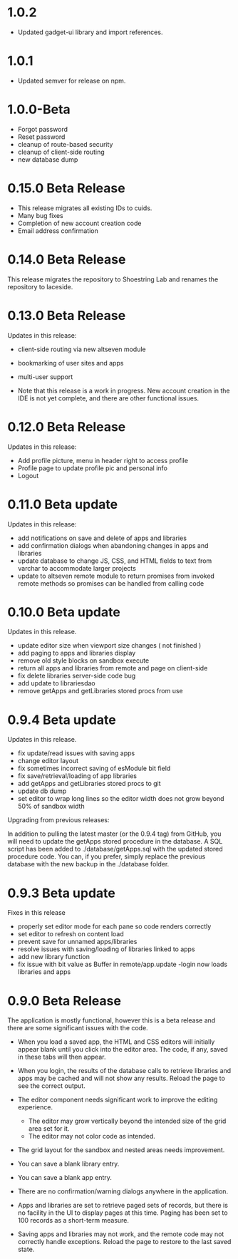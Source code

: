 1.0.2
==================

- Updated gadget-ui library and import references.

1.0.1
===================

- Updated semver for release on npm.

1.0.0-Beta
===================

- Forgot password
- Reset password
- cleanup of route-based security
- cleanup of client-side routing
- new database dump

0.15.0 Beta Release
===================

- This release migrates all existing IDs to cuids.
- Many bug fixes
- Completion of new account creation code
- Email address confirmation

0.14.0 Beta Release
===================

This release migrates the repository to Shoestring Lab and renames the repository to laceside.


0.13.0 Beta Release
===================

Updates in this release:

- client-side routing via new altseven module
- bookmarking of user sites and apps
- multi-user support

- Note that this release is a work in progress. New account creation in the IDE is not yet complete, and there are other functional issues.

0.12.0 Beta Release
===================

Updates in this release:

- Add profile picture, menu in header right to access profile
- Profile page to update profile pic and personal info
- Logout

0.11.0 Beta update
===================

Updates in this release:

- add notifications on save and delete of apps and libraries
- add confirmation dialogs when abandoning changes in apps and libraries
- update database to change JS, CSS, and HTML fields to text from varchar to accommodate larger projects
- update to altseven remote module to return promises from invoked remote methods so promises can be handled from calling code

0.10.0 Beta update
===================

Updates in this release.

- update editor size when viewport size changes
  ( not finished )
- add paging to apps and libraries display
- remove old style blocks on sandbox execute
- return all apps and libraries from remote and page on client-side
- fix delete libraries server-side code bug
- add update to librariesdao
- remove getApps and getLibraries stored procs from use

0.9.4 Beta update
===================

Updates in this release.
- fix update/read issues with saving apps
- change editor layout
- fix sometimes incorrect saving of esModule bit field
- fix save/retrieval/loading of app libraries
- add getApps and getLibraries stored procs to git
- update db dump
- set editor to wrap long lines so the editor width does not grow beyond 50% of sandbox width

Upgrading from previous releases:

In addition to pulling the latest master (or the 0.9.4 tag) from GitHub, you will need to update the getApps stored procedure in the database. A SQL script has been added to ./database/getApps.sql with the updated stored procedure code. You can, if you prefer, simply replace the previous database with the new backup in the ./database folder.


0.9.3 Beta update
===================

Fixes in this release
- properly set editor mode for each pane so code renders correctly
- set editor to refresh on content load
- prevent save for unnamed apps/libraries
- resolve issues with saving/loading of libraries linked to apps
- add new library function
- fix issue with bit value as Buffer in remote/app.update
-login now loads libraries and apps


0.9.0 Beta Release
===================

The application is mostly functional, however this is a beta release and there are some significant issues with the code.

- When you load a saved app, the HTML and CSS editors will initially appear blank until you click into the editor area. The code, if any, saved in these tabs will then appear.

- When you login, the results of the database calls to retrieve libraries and apps may be cached and will not show any results. Reload the page to see the correct output.

- The editor component needs significant work to improve the editing experience.
  - The editor may grow vertically beyond the intended size of the grid area set for it.
  - The editor may not color code as intended.

- The grid layout for the sandbox and nested areas needs improvement.

- You can save a blank library entry.

- You can save a blank app entry.

- There are no confirmation/warning dialogs anywhere in the application.

- Apps and libraries are set to retrieve paged sets of records, but there is no facility in the UI to display pages at this time. Paging has been set to 100 records as a short-term measure.

- Saving apps and libraries may not work, and the remote code may not correctly handle exceptions. Reload the page to restore to the last saved state.
